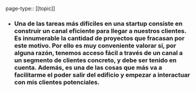 page-type:: [[topic]]
- ### Una de las tareas más difíciles en una startup consiste en construir un canal eficiente para llegar a nuestros clientes. Es innumerable la cantidad de proyectos que fracasan por este motivo. Por ello es muy conveniente valorar si, por alguna razón, tenemos acceso fácil a través de un canal a un segmento de clientes concreto, y debe ser tenido en cuenta. Además, es una de las cosas que más va a facilitarme el poder salir del edificio y empezar a interactuar con mis clientes potenciales.



